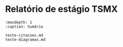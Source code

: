 # Relatório de estágio TSMX

```{toctree}
:maxdepth: 1
:caption: Sumário

teste-citacoes.md
teste-diagramas.md
```

```{bibliography}
```

